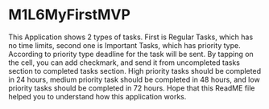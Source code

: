 # M1L6MyFirstMVP

This Application shows 2 types of tasks. First is Regular Tasks, which has no time limits, second one is Important Tasks, which has priority type. According to priority type deadline for the task will be sent. By tapping on the cell, you can add checkmark, and send it from uncompleted tasks section to completed tasks section.  High priority tasks should be completed in 24 hours, medium priority task should be completed in 48 hours, and low priority tasks should be completed in 72 hours. Hope that this ReadME file helped you to understand how this application works.
